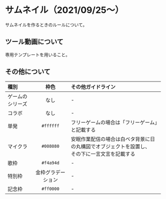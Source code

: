 # サムネイル（2021/09/25～）

サムネイルを作るときのルールについて。

## ツール動画について

専用テンプレートを用いること。

## その他について

| 種別 | 枠色 | その他ガイドライン |
| :-- | :-: | :-- |
|ゲームのシリーズ|なし|-|
|コラボ|なし|-|
|単発|`#ffffff`|フリーゲームの場合は「フリーゲーム」と記載する|
|マイクラ|`#008080`|安眠作業配信の場合は白ベタ背景に日の丸構図でオブジェクトを設置し、<br>その下に一言文言を記載する|
|歌枠|`#f4a94d`|-|
|特別枠|金枠グラデーション|-|
|記念枠|`#ff0000`|-|


